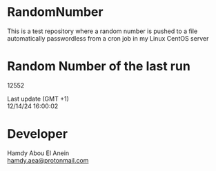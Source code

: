 # RandomNumber    
This is a test repository where a random number is pushed to a file automatically passwordless from a cron job in my Linux CentOS server    
# Random Number of the last run   
12552
      
Last update (GMT +1)    
12/14/24 16:00:02
# Developer    
Hamdy Abou El Anein   
hamdy.aea@protonmail.com

